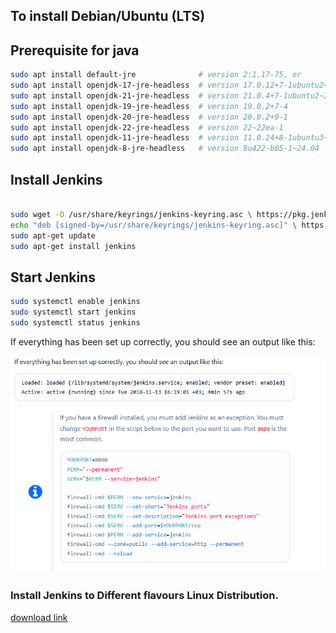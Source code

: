 
## To install Debian/Ubuntu (LTS)

## Prerequisite for java
```bash
sudo apt install default-jre              # version 2:1.17-75, or
sudo apt install openjdk-17-jre-headless  # version 17.0.12+7-1ubuntu2~24.04
sudo apt install openjdk-21-jre-headless  # version 21.0.4+7-1ubuntu2~24.04
sudo apt install openjdk-19-jre-headless  # version 19.0.2+7-4
sudo apt install openjdk-20-jre-headless  # version 20.0.2+9-1
sudo apt install openjdk-22-jre-headless  # version 22~22ea-1
sudo apt install openjdk-11-jre-headless  # version 11.0.24+8-1ubuntu3~24.04.1
sudo apt install openjdk-8-jre-headless   # version 8u422-b05-1~24.04
```
## Install Jenkins
```bash

sudo wget -O /usr/share/keyrings/jenkins-keyring.asc \ https://pkg.jenkins.io/debian-stable/jenkins.io-2023.key
echo "deb [signed-by=/usr/share/keyrings/jenkins-keyring.asc]" \ https://pkg.jenkins.io/debian-stable binary/ | sudo tee \ /etc/apt/sources.list.d/jenkins.list > /dev/null
sudo apt-get update
sudo apt-get install jenkins

```
## Start Jenkins
```bash
sudo systemctl enable jenkins
sudo systemctl start jenkins
sudo systemctl status jenkins
```
If everything has been set up correctly, you should see an output like this:

![output To Attach](https://github.com/devopssanthosh58/DevOps-Tools/blob/main/Jenkins/jenkins.png)

### Install Jenkins to Different flavours Linux Distribution.

[download link](https://www.jenkins.io/doc/book/installing/linux/.)
